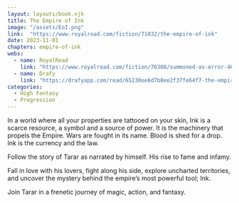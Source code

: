 ```yaml
---
layout: layouts/book.njk
title: The Empire of Ink
image: "/assets/EoI.png"
link:  "https://www.royalroad.com/fiction/71032/the-empire-of-ink"
date: 2023-11-01
chapters: empire-of-ink
webs:
  - name: RoyalRoad
    link: "https://www.royalroad.com/fiction/76308/summoned-as-error-46"
  - name: Drafy
    link: "https://drafyapp.com/read/65230ee6d7b0ee2f37fe64f7-the-empire-of-ink"
categories:
  - High Fantasy
  - Progression
---
```


In a world where all your properties are tattooed on your skin, Ink is a scarce resource, a symbol and a source of power. It is the machinery that propels the Empire. Wars are fought in its name. Blood is shed for a drop. Ink is the currency and the law.

Follow the story of Tarar as narrated by himself. His rise to fame and infamy.

Fall in love with his lovers, fight along his side, explore uncharted territories, and uncover the mystery behind the empire’s most powerful tool; Ink.

Join Tarar in a frenetic journey of magic, action, and fantasy.
